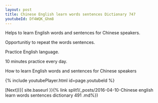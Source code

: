 ```yaml
---
layout: post
title: Chinese English learn words sentences Dictionary 747 
youtubeId: Df4WQK_Ghm8
---
```

 
 
Helps to learn English words and sentences for Chinese speakers.

Opportunitiy to repeat the words sentences. 

Practice English language. 
 
10 minutes practice every day. 
 
How to learn English words and sentences for Chinese speakers 
 
{% include youtubePlayer.html id=page.youtubeId %}
 
 
[Next]({{ site.baseurl }}{% link  split1/_posts/2016-04-10-Chinese english learn words sentences dictionary 491 .md%})
 
